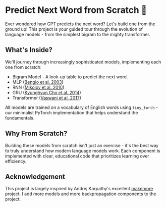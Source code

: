 # Predict Next Word from Scratch 🚀

Ever wondered how GPT predicts the next word? Let's build one from the ground up! This project is your guided tour through the evolution of language models - from the simplest bigram to the mighty transformer.

## What's Inside?

We'll journey through increasingly sophisticated models, implementing each one from scratch:

- Bigram Model - A look-up table to predict the next word.
- MLP ([Bengio et al. 2003](https://www.jmlr.org/papers/volume3/bengio03a/bengio03a.pdf))
- RNN ([Mikolov et al. 2010](https://www.fit.vutbr.cz/research/groups/speech/publi/2010/mikolov_interspeech2010_IS100722.pdf))
- GRU ([Kyunghyun Cho et al. 2014](https://arxiv.org/abs/1409.1259))
- Transformer ([Vaswani et al. 2017](https://arxiv.org/abs/1706.03762))

All models are trained on a vocabulary of English words using `tiny_torch` - our minimalist PyTorch implementation that helps understand the fundamentals.

## Why From Scratch?

Building these models from scratch isn't just an exercise - it's the best way to truly understand how modern language models work. Each component is implemented with clear, educational code that prioritizes learning over efficiency.

## Acknowledgement

This project is largely inspired by Andrej Karpathy's excellent [makemore](https://github.com/karpathy/makemore) project. I add more models and more backpropagation components to the project.
